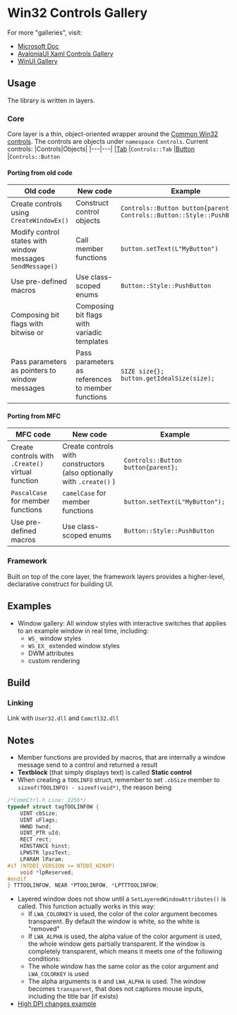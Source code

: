 # Win32 Controls Gallery

For more "galleries", visit:
- [Microsoft Doc](https://docs.microsoft.com/en-us/windows/win32/controls/individual-control-info)
- [AvaloniaUI Xaml Controls Gallery](https://github.com/AvaloniaUI/XamlControlsGallery)
- [WinUI Gallery](https://github.com/microsoft/WinUI-Gallery)

## Usage
The library is written in layers.

### Core
Core layer is a thin, object-oriented wrapper around the [Common Win32 controls](https://docs.microsoft.com/en-us/windows/win32/controls/window-controls).
The controls are objects under `namespace Controls`. 
Current controls:
|Controls|Objects|
|---|---|
|[Tab](https://docs.microsoft.com/en-us/windows/win32/controls/tab-control-reference) |`Controls::Tab`
|[Button](https://docs.microsoft.com/en-us/windows/win32/controls/buttons) |`Controls::Button`

#### Porting from old code
| Old code | New code| Example
|---|---|---|
|Create controls using `CreateWindowEx()`|Construct control objects| `Controls::Button button{parent, Controls::Button::Style::PushButton}`
|Modify control states with window messages `SendMessage()`|Call member functions|`button.setText(L"MyButton")`
|Use pre-defined macros| Use class-scoped enums | `Button::Style::PushButton`
|Composing bit flags with bitwise or  | Composing bit flags with variadic templates | 
|Pass parameters as pointers to window messages | Pass parameters as references to member functions | `SIZE size{}; button.getIdealSize(size);`

#### Porting from MFC
|MFC code | New code | Example
|---|---|---|
|Create controls with `.Create()` virtual function | Create controls with constructors (also optionally with `.create()` ) | `Controls::Button button{parent};`
|`PascalCase` for member functions | `camelCase` for member functions | `button.setText(L"MyButton");`
|Use pre-defined macros | Use class-scoped enums | `Button::Style::PushButton`



### Framework
Built on top of the core layer, the framework layers provides a higher-level, declarative construct for building UI.


## Examples
- Window gallery: All window styles with interactive switches that applies to an example window in real time, including:
  + `WS_` window styles
  + `WS_EX_` extended window styles
  + DWM attributes
  + custom rendering

## Build
### Linking
Link with `User32.dll` and `Comctl32.dll`

## Notes
- Member functions are provided by macros, that are internally a window message send to a control and returned a result
- **Textblock** (that simply displays text) is called **Static control**
- When creating a `TOOLINFO` struct, remember to set `.cbSize` member to `sizeof(TOOLINFO) - sizeof(void*)`, the
  reason being
```cpp
/*CommCtrl.h Line: 2256*/
typedef struct tagTOOLINFOW {
    UINT cbSize;
    UINT uFlags;
    HWND hwnd;
    UINT_PTR uId;
    RECT rect;
    HINSTANCE hinst;
    LPWSTR lpszText;
    LPARAM lParam;
#if (NTDDI_VERSION >= NTDDI_WINXP)
    void *lpReserved;
#endif
} TTTOOLINFOW, NEAR *PTOOLINFOW, *LPTTTOOLINFOW;
```
- Layered window does not show until a `SetLayeredWindowAttributes()` is called. 
  This function actually works in this way:
    + If `LWA_COLORKEY` is used, the color of the color argument becomes transparent.
	  By default the window is white, so the white is "removed"
	+ If `LWA_ALPHA` is used, the alpha value of the color argument is used, the whole window gets partially transparent.
	If the window is completely transparent, which means it meets one of the following conditions:
	+ The whole window has the same color as the color argument and `LWA_COLORKEY` is used
	+ The alpha arguments is `0` and `LWA_ALPHA` is used.
	The window becomes `transparent`, that does not captures mouse inputs, including the title bar (if exists)
- [High DPI changes example](https://github.com/microsoft/Windows-classic-samples/blob/main/Samples/DPIAwarenessPerWindow/client/DpiAwarenessContext.cpp)